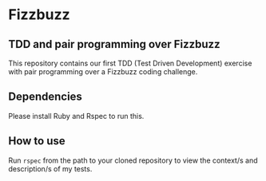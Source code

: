 # Fizzbuzz
## TDD and pair programming over Fizzbuzz
This repository contains our first TDD (Test Driven Development) exercise with pair programming over a Fizzbuzz coding challenge.
## Dependencies
Please install Ruby and Rspec to run this.
## How to use
Run `rspec` from the path to your cloned repository to view the context/s and description/s of my tests. 
